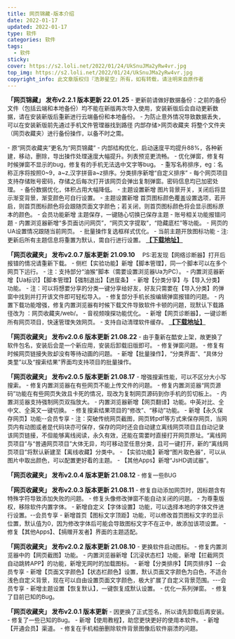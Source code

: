 ```yaml
---
title: 网页锦藏-版本介绍
date: 2022-01-17
updated: 2022-01-17
type: 软件
categories: 软件
tags: 
  - 软件
sticky: 
cover: https://s2.loli.net/2022/01/24/UkSnuJMa2yRw4vr.jpg
top_img: https://s2.loli.net/2022/01/24/UkSnuJMa2yRw4vr.jpg
copyright_info: 此文章版权归『浩渺星空』所有，如有转载，请注明来自原作者
---
```

**「网页锦藏」 发布v2.2.1 版本更新 22.01.25**
<font size=2>\- 更新前请做好数据备份：之前的备份文件（包括云端和本地备份）均不能在新版再次导入使用，安装新版后会自动更新数据，请在安装新版后重新进行云端备份和本地备份。
\- 为防止意外情况导致数据丢失，可以在安装新版前先通过手机文件管理器找到路径 内部存储>网页收藏夹 将整个文件夹（网页收藏夹）进行备份操作，以备不时之需。

\- 原“网页收藏夹”更名为“网页锦藏”
\- 内部结构优化，启动速度平均提升88%，各种新建，移动，删除，导出操作处理速度大幅提升。列表预览更流畅。
\- 优化弹窗，修复有时候弹窗不显示的bug，修复有的手机无法选中文字等bug。
\- 重写名称排序，eg：名称正序将按照0~9，a~z,汉字拼音a~z排序。分类排序新增“自定义排序”
\- 每个网页项目支持存储账号密码，存储之后每次打开该网页会弹出复制弹窗。密码信息均已加密处理。
\- 备份数据优化，体积占用大幅降低。
\- 主题设置新增 图片背景开关，关闭后将显示渐变背景，渐变颜色可自行设置。
\- 主题设置新增 首页图标颜色覆盖设置选项，若开启，则首页图标颜色将会跟随页面文字颜色；若关闭，则首页图标颜色将会显示图标原本的颜色。
\- 会员功能新增 主题保存，一键随心切换已保存主题
\- 账号相关功能报错问题
\- 内置浏览器新增“多页面访问网页”，“网页文字提取”，“隐藏底栏”等功能。
\- 网页的UA设置情况跟随当前网页。
\- 批量操作复选框样式优化。
\- 当前主题开放图标功能
\- 注:更新后所有主题信息将重置为默认，需自行进行设置。</font>
[**【下载地址】**](https://wwi.lanzoui.com/itaiKtuk5yd)

**「网页收藏夹」 发布v2.0.7 版本更新 21.09.10**
<font size=2>&emsp;PS:若发现【网络诊断器】打开后报错的情况请重新下载。
\- 侧栏【实验功能】新增【脚本管理】，同一个脚本可以在多个网页下运行。
\- 注：支持部分“油猴”脚本（需要设置浏览器Ua为PC）。
\- 内置浏览器新增【Ua标识】【脚本管理】【强制退出】【进度条】
\- 新增【分类分享】与【导入分类】功能。
\- 注：可以将想要分享的分类一键分享给好友，好友只需要在【导入分类】的弹窗中找到并打开该文件即可轻松导入。
\- 修复部分手机长按编辑弹窗报错的问题。
\- 内置下载功能增强，修复内置浏览器有时候下载文件导致软件卡顿的问题，现默认下载路径改为 ：网页收藏夹/web/。
\- 音视频嗅探功能优化。
\- 新增【网页诊断器】，一键诊断所有网页项目，快速管理失效网页。
\- 支持自动清理软件缓存。</font>
[**【下载地址】**](https://wwi.lanzoui.com/itaiKtuk5yd)

**「网页收藏夹」 发布v2.0.6 版本更新 21.08.22**
<font size=2>\- 由于重新在酷安上架，故更换了软件包名，安装后会是一个新应用，安装后卸载旧版即可。
\- 修复弹窗问题。
\- 修复有时候网页链接失败却没有等待动画的问题。
\- 新增【批量操作】，“分类界面”、“具体分类里”以及“搜索结果”界面均支持项目的批量操作。</font>

**「网页收藏夹」 发布v2.0.5 版本更新 21.08.17**
<font size=2>\- 增强搜索性能，可以不区分大小写搜索。
\- 修复内置浏览器在有些网页不能上传文件的问题。
\- 修复内置浏览器“网页源码”功能在有些网页失效且卡死的情况，现改为复制网页源码到你手机的剪切板上。
\- 内置浏览器支持强制网页双指放大。
\- 内置浏览器新增【网页翻译】功能。中英对比、全中文、全英文一键切换。
\- 修复搜索结果项目的“修改”、“移动”功能。
\- 新增【永久保存网页】功能--会员专享
\- 注：突破传统网页截图，网页转pdf等方式来保存网页，当网页内有动图或者是代码块亦可保存，保存的同时还会自动建立离线网页项目且自动记录该网页链接，不但能够离线阅读，永久有效，还能在需要时直接打开网页原址。“离线网页项目”与“普通网页项目”大体无异，均可移动至任意分类，且可一键打开，新的“离线网页项目”将默认新建至【离线收藏】分类中。
\- 【实验功能】新增“图片取色器”，可以从图片中取出颜色，可以配置更好看的主题。
\- 【其他Apps】新增“JsHD调试器”。</font>

**「网页收藏夹」 发布v2.0.4 版本更新 21.08.12**
<font size=2>\- 修复一些BUG</font>

**「网页收藏夹」 发布v2.0.3 版本更新 21.08.11**
<font size=2>\- 修复自动添加网页时，因标题含有特殊字符导致添加失败的问题。
\- 修复头像修改弹窗不能自动关闭的问题。
\- 为尊重版权，移除软件内置字体。
\- 新增自定义【字体设置】功能，可以选择本地的字体文件进行设置。--会员专享
\- 新增首页【图标文字顶距】功能，可以修改首页图标文字的显示位置，默认值为0，因为修改字体后可能会导致图标文字不在正中，故添加该项设置。
\- 修复【其他Apps】、【捐赠开发者】界面的主题适配。</font>

**「网页收藏夹」 发布v2.0.2 版本更新 21.08.10**
<font size=2>\- 更换软件启动图标。
\- 修复内置浏览器中的【网页截图】功能。
\- 内置浏览器新增【沉浸状态栏】功能，新增【拦截网页自动跳转APP】的功能，新增无网时的加载图标。
\- 新增【分类排序】【网页排序】--会员专享
\- 新增【页面文字颜色】【状态栏颜色】设置，默认页面文字颜色为白色，不适合浅色自定义背景，现在可以自由设置页面文字颜色，极大扩展了自定义背景范围。---会员专享
\- 新增主题设置【恢复默认】，一键恢复成默认设置。
\- 优化一系列弹窗。
\- 修复了目前已知的Bug。</font>

**「网页收藏夹」 发布v2.0.1 版本更新**
<font size=2>\- 因更换了正式签名，所以请先卸载后再安装。
\- 修复了一些已知的Bug。
\- 新增【使用教程】，助您更快更好的使用本软件。
\- 新增【开通会员】渠道。
\- 修复在手机相册删除软件背景图像后软件崩溃的问题。</font>
